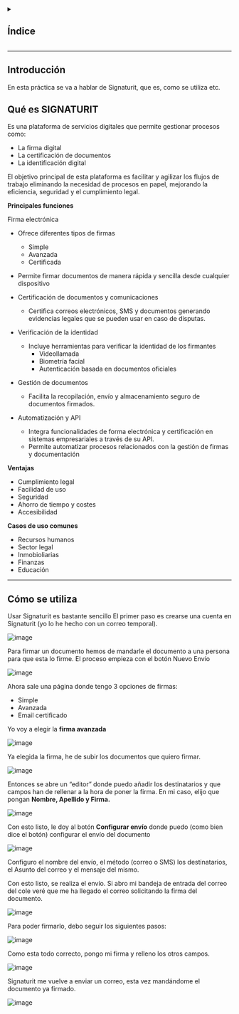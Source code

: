 <details>
  <summary><h2>Índice</h2></summary>
  
 - [Introducción](#introducción)
 - [](url)
 - [](url)
 - 
</details>

---

## Introducción

En esta práctica se va a hablar de Signaturit, que es, como se utiliza etc.

## Qué es SIGNATURIT

Es una plataforma de servicios digitales que permite gestionar procesos como:

- La firma digital
- La certificación de documentos
- La identificación digital

El objetivo principal de esta plataforma es facilitar y agilizar los flujos de trabajo eliminando la necesidad de procesos en papel, mejorando la eficiencia, seguridad y el cumplimiento legal.

**Principales funciones**

Firma electrónica

- Ofrece diferentes tipos de firmas
  - Simple
  - Avanzada
  - Certificada
- Permite firmar documentos de manera rápida y sencilla desde cualquier dispositivo

- Certificación de documentos y comunicaciones
  - Certifica correos electrónicos, SMS y documentos generando evidencias legales que se pueden usar en caso de disputas.

- Verificación de la identidad
  - Incluye herramientas para verificar la identidad de los firmantes
    - Videollamada
    - Biometría facial
    - Autenticación basada en documentos oficiales
   
- Gestión de documentos
  - Facilita la recopilación, envío y almacenamiento seguro de documentos firmados.
 
- Automatización y API
  - Integra funcionalidades de forma electrónica y certificación en sistemas empresariales a través de su API.
  - Permite automatizar procesos relacionados con la gestión de firmas y documentación

**Ventajas**

- Cumplimiento legal
- Facilidad de uso
- Seguridad
- Ahorro de tiempo y costes
- Accesibilidad

**Casos de uso comunes**
- Recursos humanos
- Sector legal
- Inmobioliarias
- Finanzas
- Educación

---

## Cómo se utiliza

Usar Signaturit es bastante sencillo 
El primer paso es crearse una cuenta en Signaturit (yo lo he hecho con un correo temporal). 

![image](https://github.com/user-attachments/assets/e84fc4aa-1fe0-4386-a637-79b7a40cd106)

Para firmar un documento hemos de mandarle el documento a una persona para que esta lo firme. 
El proceso empieza con el botón Nuevo Envío  

![image](https://github.com/user-attachments/assets/09ebc7a7-e9fb-4cb9-bb79-119c8fa2f019)

Ahora sale una página donde tengo 3 opciones de firmas:

- Simple
- Avanzada
- Email certificado

Yo voy a elegir la **firma avanzada** 

![image](https://github.com/user-attachments/assets/19928229-59f3-4b20-b342-f42be645efbf)

Ya elegida la firma, he de subir los documentos que quiero firmar.

![image](https://github.com/user-attachments/assets/d8f53aea-3562-46e4-9808-c57cde6c8d5c)

Entonces se abre un “editor” donde puedo añadir los destinatarios y que campos han de rellenar a la hora de poner la firma. 
En mi caso, elijo que pongan **Nombre, Apellido y Firma.**

![image](https://github.com/user-attachments/assets/d1fe31fd-b79d-4f28-b942-4a704f64bb48)

Con esto listo, le doy al botón **Configurar envío** donde puedo (como bien dice el botón) configurar el envío del documento

![image](https://github.com/user-attachments/assets/efdb6054-d2e9-4c6b-bb86-17953718a7f5)

Configuro el nombre del envío, el método (correo o SMS) los destinatarios, el Asunto del correo y el mensaje del mismo.

Con esto listo, se realiza el envío. 
Si abro mi bandeja de entrada del correo del cole veré que me ha llegado el correo solicitando la firma del documento. 

![image](https://github.com/user-attachments/assets/c3caa910-ea82-4dfb-9b2a-76500a0eaec7)

Para poder firmarlo, debo seguir los siguientes pasos:

![image](https://github.com/user-attachments/assets/7a9f7b31-8fbf-4bbc-b3ea-778c61d1d6e5)

Como esta todo correcto, pongo mi firma y relleno los otros campos. 

![image](https://github.com/user-attachments/assets/c81626bc-7ea4-4766-86f0-ade7bc9318a6)

Signaturit me vuelve a enviar un correo, esta vez mandándome el documento ya 
firmado.

![image](https://github.com/user-attachments/assets/3982838e-4e60-4b1d-aac3-6f37df7c2c26)




























